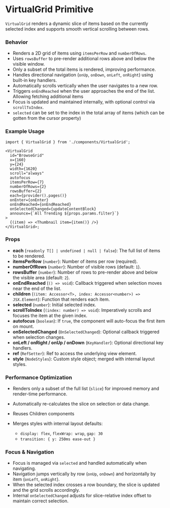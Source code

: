 # VirtualGrid Primitive

`VirtualGrid` renders a dynamic slice of items based on the currently selected index and supports smooth vertical scrolling between rows.

### Behavior

- Renders a 2D grid of items using `itemsPerRow` and `numberOfRows`.
- Uses `rowsBuffer` to pre-render additional rows above and below the visible window.
- Only a subset of the total items is rendered, improving performance.
- Handles directional navigation (`onUp`, `onDown`, `onLeft`, `onRight`) using built-in key handlers.
- Automatically scrolls vertically when the user navigates to a new row.
- Triggers `onEndReached` when the user approaches the end of the list. Allowing fetching additional items
- Focus is updated and maintained internally, with optional control via `scrollToIndex`.
- `selected` can be set to the index in the total array of items (which can be gotten from the cursor property)

### Example Usage

```tsx
import { VirtualGrid } from './components/VirtualGrid';

<VirtualGrid
  id="BrowseGrid"
  x={160}
  y={24}
  width={1620}
  scroll="always"
  autofocus
  itemsPerRow={7}
  numberOfRows={2}
  rowsBuffer={2}
  each={provider().pages()}
  onEnter={onEnter}
  onEndReached={onEndReached}
  onSelectedChanged={updateContentBlock}
  announce={`All Trending ${props.params.filter}`}
>
  {(item) => <Thumbnail item={item()} />}
</VirtualGrid>;
```

### Props

- **each** (`readonly T[] | undefined | null | false`): The full list of items to be rendered.
- **itemsPerRow** (`number`): Number of items per row (required).
- **numberOfRows** (`number`): Number of visible rows (default: `1`).
- **rowsBuffer** (`number`): Number of rows to pre-render above and below the visible area (default: `2`).
- **onEndReached** (`() => void`): Callback triggered when selection moves near the end of the list.
- **children** (`(item: Accessor<T>, index: Accessor<number>) => JSX.Element`): Function that renders each item.
- **selected** (`number`): Initial selected index.
- **scrollToIndex** (`(index: number) => void`): Imperatively scrolls and focuses the item at the given index.
- **autofocus** (`boolean`): If `true`, the component will auto-focus the first item on mount.
- **onSelectedChanged** (`OnSelectedChanged`): Optional callback triggered when selection changes.
- **onLeft / onRight / onUp / onDown** (`KeyHandler`): Optional directional key handlers.
- **ref** (`RefSetter`): Ref to access the underlying view element.
- **style** (`NodeStyles`): Custom style object; merged with internal layout styles.

### Performance Optimization

- Renders only a subset of the full list (`slice`) for improved memory and render-time performance.
- Automatically re-calculates the slice on selection or data change.
- Reuses Children components
- Merges styles with internal layout defaults:

  - `display: flex`, `flexWrap: wrap`, `gap: 30`
  - `transition: { y: 250ms ease-out }`

### Focus & Navigation

- Focus is managed via `selected` and handled automatically when navigating.
- Navigation jumps vertically by row (`onUp`, `onDown`) and horizontally by item (`onLeft`, `onRight`).
- When the selected index crosses a row boundary, the slice is updated and the grid scrolls accordingly.
- Internal `onSelectedChanged` adjusts for slice-relative index offset to maintain correct selection.
